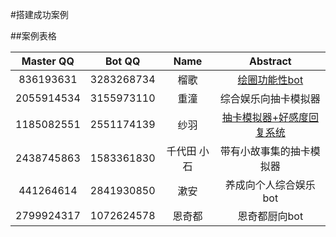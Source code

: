 #搭建成功案例

##案例表格  

| Master QQ | Bot QQ | Name | Abstract |
| :-----:| :----: | :----: | :----: |
| 836193631 | 3283268734 | 榴歌 | [绘圈功能性bot](http://yorunina.cn/?p=358) |
| 2055914534 | 3155973110 | 重潼 | 综合娱乐向抽卡模拟器 |
| 1185082551 | 2551174139 | 纱羽 | [抽卡模拟器+好感度回复系统](https://docs.qq.com/doc/DUHFxeHV1SXZoWW1I) |
| 2438745863 | 1583361830 | 千代田 小石 | 带有小故事集的抽卡模拟器 |
| 441264614 | 2841930850 | 漱安 | 养成向个人综合娱乐bot |
| 2799924317 | 1072624578 | 恩奇都 | 恩奇都厨向bot |